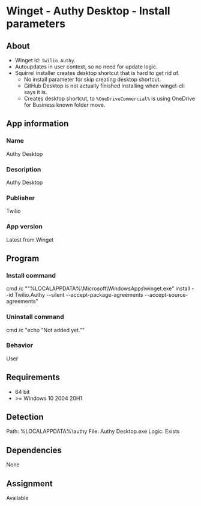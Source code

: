 # Winget - Authy Desktop - Install parameters
## About
* Winget id: ```Twilio.Authy```.
* Autoupdates in user context, so no need for update logic.
* Squirrel installer creates desktop shortcut that is hard to get rid of.
  * No install parameter for skip creating desktop shortcut.
  * GitHub Desktop is not actually finished installing when winget-cli says it is.
  * Creates desktop shortcut, to ```%OneDriveCommercial%``` is using OneDrive for Business known folder move.


## App information
### Name
Authy Desktop

### Description
Authy Desktop

### Publisher
Twilio

### App version
Latest from Winget


## Program
### Install command
cmd /c ""%LOCALAPPDATA%\Microsoft\WindowsApps\winget.exe" install --id Twilio.Authy --silent --accept-package-agreements --accept-source-agreements"

### Uninstall command
cmd /c "echo "Not added yet.""

### Behavior
User


## Requirements
* 64 bit
* \>= Windows 10 2004 20H1


## Detection
Path:  %LOCALAPPDATA%\authy
File:  Authy Desktop.exe
Logic: Exists


## Dependencies
None


## Assignment
Available
